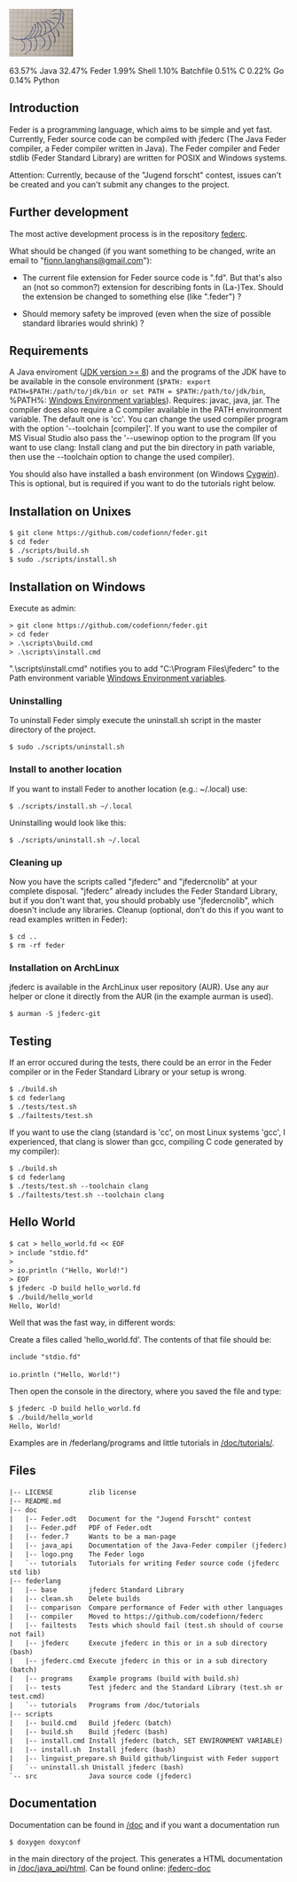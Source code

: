 ![Feder Logo](/doc/logo.png)

63.57%  Java
32.47%  Feder
1.99%   Shell
1.10%   Batchfile
0.51%   C
0.22%   Go
0.14%   Python

## Introduction

Feder is a programming language, which aims to be simple and yet fast.
Currently, Feder source code can be compiled with jfederc (The Java Feder
compiler, a Feder compiler written in Java). The Feder compiler and Feder
stdlib (Feder Standard Library) are written for POSIX and Windows systems.

Attention: Currently, because of the "Jugend forscht" contest, issues can't be
created and you can't submit any changes to the project.

## Further development

The most active development process is in the repository
[federc](https://github.com/codefionn/federc).

What should be changed (if you want something to be changed, write an email to
"fionn.langhans@gmail.com"):

- The current file extension for Feder source  code is ".fd". But that's also
  an (not so common?) extension for describing fonts in (La-)Tex. Should the
  extension be changed to something else (like ".feder") ?

- Should memory safety be improved (even when the size of possible standard
  libraries would shrink) ?

## Requirements

A Java enviroment ([JDK version >= 8](http://www.oracle.com/technetwork/java/javase/downloads/jdk8-downloads-2133151.html))
and the programs of the JDK have to be available in the console environment
(```$PATH: export PATH=$PATH:/path/to/jdk/bin or
set PATH = $PATH:/path/to/jdk/bin```, %PATH%:
[Windows Environment variables](https://www.computerhope.com/issues/ch000549.htm)).
Requires: javac, java, jar. The compiler does also require a C compiler available
in the PATH environment variable. The default one is 'cc'. You can change the
used compiler program with the option '--toolchain [compiler]'. If you want to
use the compiler of MS Visual Studio also pass the '--usewinop option to the
program (If you want to use clang: Install clang and put the bin directory in
path variable, then use the --toolchain option to change the used compiler).

You should also have installed a bash environment (on Windows [Cygwin](https://cygwin.com/)). This is
optional, but is required if you want to do the tutorials right below.

## Installation on Unixes

```
$ git clone https://github.com/codefionn/feder.git
$ cd feder
$ ./scripts/build.sh
$ sudo ./scripts/install.sh
```

## Installation on Windows

Execute as admin:

```
> git clone https://github.com/codefionn/feder.git
> cd feder
> .\scripts\build.cmd
> .\scripts\install.cmd
```

".\scripts\install.cmd" notifies you to add "C:\Program Files\jfederc" to the
Path environment variable [Windows Environment variables](https://www.computerhope.com/issues/ch000549.htm).

### Uninstalling

To uninstall Feder simply execute the uninstall.sh script in the master directory
of the project.

```
$ sudo ./scripts/uninstall.sh
```

### Install to another location

If you want to install Feder to another location (e.g.: ~/.local) use:

```
$ ./scripts/install.sh ~/.local
```


Uninstalling would look like this:

```
$ ./scripts/uninstall.sh ~/.local
```

### Cleaning up

Now you have the scripts called "jfederc" and "jfedercnolib" at your complete
disposal. "jfederc" already includes the Feder Standard Library, but if you
don't want that, you should probably use "jfedercnolib", which doesn't include
any libraries. Cleanup (optional, don't do this if you want to read examples
written in Feder):

```
$ cd ..
$ rm -rf feder
```

### Installation on ArchLinux

jfederc is available in the ArchLinux user repository (AUR). Use any aur helper
or clone it directly from the AUR (in the example aurman is used).

```
$ aurman -S jfederc-git
```

## Testing

If an error occured during the tests, there could be an error in the Feder
compiler or in the Feder Standard Library or your setup is wrong.

```
$ ./build.sh
$ cd federlang
$ ./tests/test.sh
$ ./failtests/test.sh
```

If you want to use the clang (standard is 'cc', on most Linux systems 'gcc',
I experienced, that clang is slower than gcc, compiling C code generated by
my compiler):

```
$ ./build.sh
$ cd federlang
$ ./tests/test.sh --toolchain clang
$ ./failtests/test.sh --toolchain clang
```

## Hello World

```
$ cat > hello_world.fd << EOF
> include "stdio.fd"
> 
> io.println ("Hello, World!")
> EOF
$ jfederc -D build hello_world.fd
$ ./build/hello_world
Hello, World!
```
Well that was the fast way, in different words:

Create a files called 'hello\_world.fd'. The contents of that file should be:

```
include "stdio.fd"

io.println ("Hello, World!")
```

Then open the console in the directory, where you saved the file and type:

```
$ jfederc -D build hello_world.fd
$ ./build/hello_world
Hello, World!
```

Examples are in /federlang/programs and little tutorials in [/doc/tutorials/](/doc/tutorials).

## Files

```
|-- LICENSE         zlib license
|-- README.md
|-- doc
|   |-- Feder.odt   Document for the "Jugend Forscht" contest
|   |-- Feder.pdf   PDF of Feder.odt
|   |-- feder.7     Wants to be a man-page
|   |-- java_api    Documentation of the Java-Feder compiler (jfederc)
|   |-- logo.png    The Feder logo
|   `-- tutorials   Tutorials for writing Feder source code (jfederc std lib)
|-- federlang
|   |-- base        jfederc Standard Library
|   |-- clean.sh    Delete builds
|   |-- comparison  Compare performance of Feder with other languages
|   |-- compiler    Moved to https://github.com/codefionn/federc
|   |-- failtests   Tests which should fail (test.sh should of course not fail)
|   |-- jfederc     Execute jfederc in this or in a sub directory (bash)
|   |-- jfederc.cmd Execute jfederc in this or in a sub directory (batch)
|   |-- programs    Example programs (build with build.sh)
|   |-- tests       Test jfederc and the Standard Library (test.sh or test.cmd)
|   `-- tutorials   Programs from /doc/tutorials
|-- scripts
|   |-- build.cmd   Build jfederc (batch)
|   |-- build.sh    Build jfederc (bash)
|   |-- install.cmd Install jfederc (batch, SET ENVIRONMENT VARIABLE)
|   |-- install.sh  Install jfederc (bash)
|   |-- linguist_prepare.sh Build github/linguist with Feder support
|   `-- uninstall.sh Unistall jfederc (bash)
`-- src             Java source code (jfederc)
```


## Documentation

Documentation can be found in [/doc](/doc) and if you want a documentation run

```
$ doxygen doxyconf
```

in the main directory of the project. This generates a HTML documentation
in [/doc/java_api/html](/doc/java_api/html). Can be found online: [jfederc-doc](https://codefionn.github.io/jfederc-doc)
